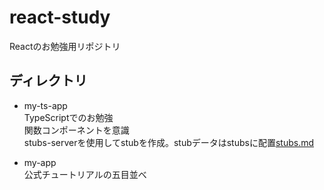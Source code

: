 # react-study

Reactのお勉強用リポジトリ

## ディレクトリ

- my-ts-app  
  TypeScriptでのお勉強  
  関数コンポーネントを意識  
  stubs-serverを使用してstubを作成。stubデータはstubsに配置[stubs.md](stubs/stubs.md)  

- my-app  
  公式チュートリアルの五目並べ  
